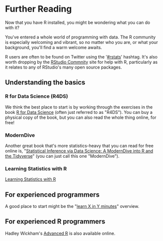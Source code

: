 # Further Reading

Now that you have R installed, you might be wondering what you can do with it?

You've entered a whole world of programming with data. The R community is especially welcoming and vibrant, so no matter
who you are, or what your background, you'll find a warm welcome awaits. 

R users are often to be found on Twitter using the '[#rstats](https://twitter.com/search?q=%23rstats)' hashtag. It's
also worth dropping by the [RStudio Commnity](https://community.rstudio.com/) site for help with R, particularly as it
relates to any of RStudio's many open source packages.

## Understanding the basics

### R for Data Science (R4DS)

We think the best place to start is by working through the exercises in the book 
[R for Data Science](https://r4ds.had.co.nz) (often just referred to as "R4DS").
You can buy a physical copy of the book, but you can also read the whole thing
online, for free!

### ModernDive

Another great book that's more statistics-heavy that you can read for free online is, 
"[Statistical Inference via Data Science: A ModernDive into R and the Tidyverse](https://moderndive.com)"
(you can just call this one "ModernDive").

### Learning Statistics with R

[Learning Statistics with R](http://tidylsr.djnavarro.net/index.html)


## For experienced programmers

A good place to start might be the
"[learn X in Y minutes](https://learnxinyminutes.com/docs/r/)" overview.

## For experienced R programmers

Hadley Wickham's [Advanced R](https://adv-r.hadley.nz) is also available online.
